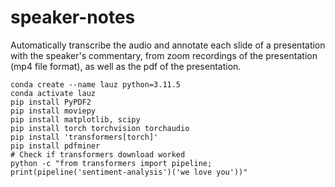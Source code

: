 # speaker-notes

Automatically transcribe the audio and annotate each slide of a presentation with the speaker's commentary, from zoom recordings of the presentation (mp4 file format), as well as the pdf of the presentation.

```
conda create --name lauz python=3.11.5
conda activate lauz
pip install PyPDF2
pip install moviepy
pip install matplotlib, scipy
pip install torch torchvision torchaudio
pip install 'transformers[torch]'
pip install pdfminer
# Check if transformers download worked
python -c "from transformers import pipeline; print(pipeline('sentiment-analysis')('we love you'))"
```

